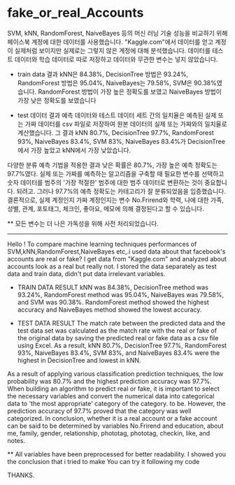 # fake_or_real_Accounts

SVM, kNN, RandomForest, NaiveBayes 등의 머신 러닝 기술 성능을 비교하기 위해 페이스북 계정에 대한 데이터를 사용했습니다.
"Kaggle.com"에서 데이터를 얻고 계정이 실제처럼 보이지만 실제로는 그렇지 않은 계정에 대해 분석했습니다.
데이터를 테스트 데이터와 학습 데이터로 따로 저장하고 데이터와 무관한 변수는 넣지 않았습니다.

* train data  결과
kNN은 84.38%, DecisionTree 방법은 93.24%, RandomForest 방법은 95.04%, NaiveBayes는 79.58%, SVM은 90.38%였습니다. RandomForest 방법이 가장 높은 정확도를 보였고 NaiveBayes 방법이 가장 낮은 정확도를 보였습니다

* test 데이터 결과
예측 데이터와 테스트 데이터 세트 간의 일치율은 예측된 실제 또는 가짜 데이터를 csv 파일로 저장하여 원본 데이터의 실제 또는 가짜와의 일치율로 계산했습니다.
 그 결과 kNN 80.7%, DecisionTree 97.7%, RandomForest 93%, NaiveBayes 83.4%, SVM 83%, NaiveBayes 83.4%가 DecisionTree에서 가장 높았고 kNN에서 가장 낮았습니다.


다양한 분류 예측 기법을 적용한 결과 낮은 확률은 80.7%, 가장 높은 예측 정확도는 97.7%였다. 실제 또는 가짜를 예측하는 알고리즘을 구축할 때 필요한 변수를 선택하고 숫자 데이터를 범주의 '가장 적절한' 범주에 대한 범주 데이터로 변환하는 것이 중요합니다. 되려고. 그러나 97.7%의 예측 정확도는 카테고리가 잘 분류되었음을 입증했습니다. 결론적으로, 실제 계정인지 가짜 계정인지는 변수 No.Frirend와 학력, 나에 대한 가족, 성별, 관계, 포토태그, 체크인, 좋아요, 메모에 의해 결정된다고 할 수 있습니다.


** 모든 변수는 더 나은 가독성을 위해 사전 처리되었습니다.

-------------------------------------------------------------------------------------------------------------------------------------------------------------------
Hello !
To compare machine learning techniques performances of SVM,kNN,RandomForest,NaiveBayes etc,.i used data about that facebook's accounts are real or fake?
I get data from "Kaggle.com" and analyzed  about accounts look as a real but really not. 
I stored the data separately as test data and train data, didn't put data irrelevant variables.

* TRAIN DATA RESULT
kNN was 84.38%, DecisionTree method was 93.24%, RandomForest method was 95.04%, NaiveBayes was 79.58%, and SVM was 90.38%. RandomForest method showed the highest accuracy and NaiveBayes method showed the lowest accuracy.

* TEST DATA RESULT
The match rate between the predicted data and the test data set was calculated as the match rate with the real or fake of the original data by saving the predicted real or fake data as a csv file using Excel.
 As a result, kNN 80.7%, DecisionTree 97.7%, RandomForest 93%, NaiveBayes 83.4%, SVM 83%, and NaiveBayes 83.4% were the highest in DecisionTree and lowest in kNN.


As a result of applying various classification prediction techniques, the low probability was 80.7% and the highest prediction accuracy was 97.7%. When building an algorithm to predict real or fake, it is important to select the necessary variables and convert the numerical data into categorical data to 'the most appropriate' category of the category. to be. However, the prediction accuracy of 97.7% proved that the category was well categorized. In conclusion, whether it is a real account or a fake account can be said to be determined by variables No.Frirend and education, about me, family, gender, relationship, phototag, phototag, checkin, like, and notes.


** All variables have been preprocessed for better readability.
I showed you the conclusion that i tried to make
You can try it following my code

THANKS.
